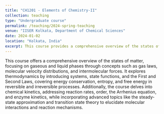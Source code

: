 ```yaml
---
title: "CH1201 - Elements of Chemistry-II"
collection: teaching
type: "Undergraduate course"
permalink: /teaching/2024-spring-teaching
venue: "IISER Kolkata, Department of Chemical Sciences"
date: 2024-01-02
location: "Kolkata, India"
excerpt: This course provides a comprehensive overview of the states of matter, the laws of thermodynamics, and the kinetics of chemical reactions. [Click Here](/teaching/2024-spring-teaching) for more info.
---
```


This course offers a comprehensive overview of the states of matter, focusing on gaseous and liquid phases through concepts such as gas laws, molecular velocity distributions, and intermolecular forces. It explores thermodynamics by introducing systems, state functions, and the First and Second Laws, covering energy conservation, entropy, and free energy in reversible and irreversible processes. Additionally, the course delves into chemical kinetics, addressing reaction rates, order, the Arrhenius equation, and enzyme kinetics, while incorporating advanced topics like the steady-state approximation and transition state theory to elucidate molecular interactions and reaction mechanisms.

<!-- <br/><img src='/images/TA_AR 1_page-0001.jpg'>
